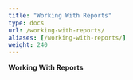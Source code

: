 ```yaml
---
title: "Working With Reports"
type: docs
url: /working-with-reports/
aliases: [/working-with-reports/]
weight: 240
---
```


**Working With Reports**


